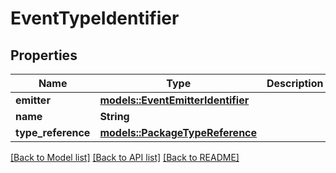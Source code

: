 # EventTypeIdentifier

## Properties

Name | Type | Description | Notes
------------ | ------------- | ------------- | -------------
**emitter** | [**models::EventEmitterIdentifier**](EventEmitterIdentifier.md) |  | 
**name** | **String** |  | 
**type_reference** | [**models::PackageTypeReference**](PackageTypeReference.md) |  | 

[[Back to Model list]](../README.md#documentation-for-models) [[Back to API list]](../README.md#documentation-for-api-endpoints) [[Back to README]](../README.md)


